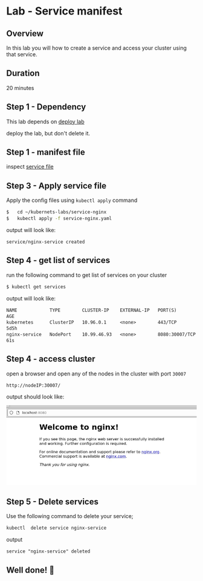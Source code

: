 <link rel='stylesheet' href='../assets/css/main.css'/>

# Lab - Service manifest


## Overview

In this lab you will how to create a service and access your cluster using that service.


## Duration
20 minutes


## Step 1 - Dependency

This lab depends on [deploy lab](../deployments/1-nginx/)

deploy the lab, but don't delete it.

## Step 1 - manifest file

inspect  [service file](service-nginx.yaml)

## Step 3 - Apply service file

Apply the config files using `kubectl apply` command

```bash
$   cd ~/kubernets-labs/service-nginx
$   kubectl apply -f service-nginx.yaml
```

output will look like:
```console
service/nginx-service created
```

## Step 4 - get list of services

run the following command to get list of services on your cluster

```bash
$ kubectl get services
```

output will look like:

```console
NAME            TYPE        CLUSTER-IP    EXTERNAL-IP   PORT(S)          AGE
kubernetes      ClusterIP   10.96.0.1     <none>        443/TCP          5d5h
nginx-service   NodePort    10.99.46.93   <none>        8080:30007/TCP   61s
```

## Step 4 - access cluster

open a browser and open any of the nodes in the cluster with port `30007`

```bash
http://nodeIP:30007/
```
output should look like:

![](pf.jpg)



## Step 5 - Delete services

Use the following command to delete your service;

```bash
kubectl  delete service nginx-service
```

output

```console
service "nginx-service" deleted
```


## Well done! 👏
